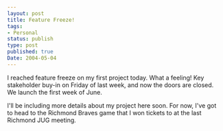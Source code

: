 ```yaml
---
layout: post
title: Feature Freeze!
tags:
- Personal
status: publish
type: post
published: true
Date: 2004-05-04
---
```

I reached feature freeze on my first project today.  What a feeling!  Key stakeholder buy-in on Friday of last week, and now the doors are closed.  We launch the first week of June.

I'll be including more details about my project here soon.  For now, I've got to head to the Richmond Braves game that I won tickets to at the last Richmond JUG meeting.
